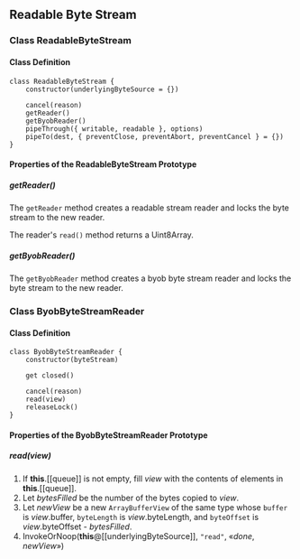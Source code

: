 ## Readable Byte Stream

### Class ReadableByteStream

#### Class Definition

```
class ReadableByteStream {
    constructor(underlyingByteSource = {})

    cancel(reason)
    getReader()
    getByobReader()
    pipeThrough({ writable, readable }, options)
    pipeTo(dest, { preventClose, preventAbort, preventCancel } = {}) 
}
```

#### Properties of the ReadableByteStream Prototype

##### getReader()

The `getReader` method creates a readable stream reader and locks the byte stream to the new reader.

The reader's `read()` method returns a Uint8Array.

##### getByobReader()

The `getByobReader` method creates a byob byte stream reader and locks the byte stream to the new reader.

### Class ByobByteStreamReader

#### Class Definition

```
class ByobByteStreamReader {
    constructor(byteStream)

    get closed()

    cancel(reason)
    read(view)
    releaseLock()
}
```

#### Properties of the ByobByteStreamReader Prototype

##### read(view)

1. If **this**.[[queue]] is not empty, fill _view_ with the contents of elements in **this**.[[queue]].
1. Let _bytesFilled_ be the number of the bytes copied to _view_.
1. Let _newView_ be a new `ArrayBufferView` of the same type whose `buffer` is _view_.buffer, `byteLength` is _view_.byteLength, and `byteOffset` is _view_.byteOffset - _bytesFilled_.
1. InvokeOrNoop(**this**@[[underlyingByteSource]], `"read"`, «_done_, _newView_»)
